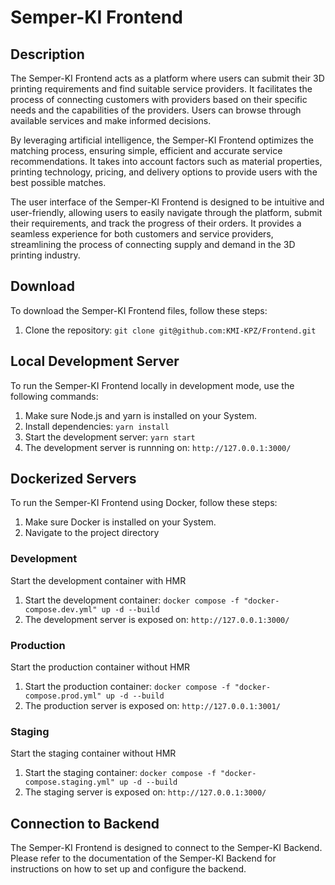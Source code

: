 # Semper-KI Frontend

## Description

The Semper-KI Frontend acts as a platform where users can submit their 3D printing requirements and find suitable service providers. It facilitates the process of connecting customers with providers based on their specific needs and the capabilities of the providers. Users can browse through available services and make informed decisions.

By leveraging artificial intelligence, the Semper-KI Frontend optimizes the matching process, ensuring simple, efficient and accurate service recommendations. It takes into account factors such as material properties, printing technology, pricing, and delivery options to provide users with the best possible matches.

The user interface of the Semper-KI Frontend is designed to be intuitive and user-friendly, allowing users to easily navigate through the platform, submit their requirements, and track the progress of their orders. It provides a seamless experience for both customers and service providers, streamlining the process of connecting supply and demand in the 3D printing industry.

## Download

To download the Semper-KI Frontend files, follow these steps:

1. Clone the repository: `git clone git@github.com:KMI-KPZ/Frontend.git`

## Local Development Server

To run the Semper-KI Frontend locally in development mode, use the following commands:

1. Make sure Node.js and yarn is installed on your System.
1. Install dependencies: `yarn install`
1. Start the development server: `yarn start`
1. The development server is runnning on: `http://127.0.0.1:3000/`

## Dockerized Servers

To run the Semper-KI Frontend using Docker, follow these steps:

1. Make sure Docker is installed on your System.
2. Navigate to the project directory

### Development

Start the development container with HMR

1. Start the development container: `docker compose -f "docker-compose.dev.yml" up -d --build`
2. The development server is exposed on: `http://127.0.0.1:3000/`

### Production

Start the production container without HMR

1. Start the production container: `docker compose -f "docker-compose.prod.yml" up -d --build`
2. The production server is exposed on: `http://127.0.0.1:3001/`

### Staging

Start the staging container without HMR

1. Start the staging container: `docker compose -f "docker-compose.staging.yml" up -d --build`
2. The staging server is exposed on: `http://127.0.0.1:3000/`

## Connection to Backend

The Semper-KI Frontend is designed to connect to the Semper-KI Backend. Please refer to the documentation of the Semper-KI Backend for instructions on how to set up and configure the backend.
